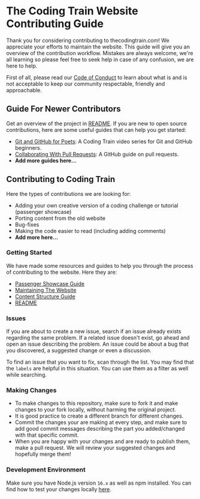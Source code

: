 # The Coding Train Website Contributing Guide

Thank you for considering contributing to thecodingtrain.com! We appreciate your efforts to maintain the website. This guide will give you an overview of the contribution workflow. Mistakes are always welcome, we're all learning so please feel free to seek help in case of any confusion, we are here to help.  

First of all, please read our [Code of Conduct](https://github.com/CodingTrain/Code-of-Conduct) to learn about what is and is not acceptable to keep our community respectable, friendly and approachable.

## Guide For Newer Contributors

Get an overview of the project in [README](https://github.com/CodingTrain/thecodingtrain.com/README.md). If you are new to open source contributions, here are some useful guides that can help you get started:
- [Git and GitHub for Poets](https://www.youtube.com/playlist?list=PLRqwX-V7Uu6ZF9C0YMKuns9sLDzK6zoiV): A Coding Train video series for Git and GitHub beginners.
- [Collaborating With Pull Requests](https://docs.github.com/en/pull-requests/collaborating-with-pull-requests): A GitHub guide on pull requests.
- **Add more guides here...**

## Contributing to Coding Train

Here the types of contributions we are looking for:
- Adding your own creative version of a coding challenge or tutorial (passenger showcase)
- Porting content from the old website
- Bug-fixes
- Making the code easier to read (including adding comments)
- **Add more here...**

### Getting Started
We have made some resources and guides to help you through the process of contributing to the website. Here they are:
- [Passenger Showcase Guide](http://thecodingtrain.com/guides/passenger-showcase-guides)
- [Maintaining The Website](https://thecodingtrain.com/guides/maintain-website-guide)
- [Content Structure Guide](https://github.com/CodingTrain/thecodingtrain.com/blob/main/content/pages/guides/content-structure-guide.md)
- [README](https://github.com/CodingTrain/thecodingtrain.com/README.md)

### Issues

If you are about to create a new issue, search if an issue already exists regarding the same problem. If a related issue doesn't exist, go ahead and open an issue describing the problem. An issue could be about a bug that you discovered, a suggested change or even a discussion.

To find an issue that you want to fix, scan through the list. You may find that the `labels` are helpful in this situation. You can use them as a filter as well while searching.

### Making Changes

- To make changes to this repository, make sure to fork it and make changes to your fork locally, without harming the original project.
- It is good practice to create a different branch for different changes.
- Commit the changes your are making at every step, and make sure to add good commit messages describing the part you added/changed with that specific commit.
- When you are happy with your changes and are ready to publish them, make a pull request. We will review your suggested changes and hopefully merge them!

### Development Environment

Make sure you have Node.js version `16.x` as well as npm installed. You can find how to test your changes locally [here](https://github.com/CodingTrain/thecodingtrain.com#development-info).

